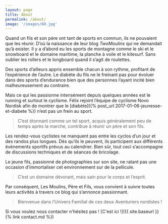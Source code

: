 ```yaml
---
layout: page
title: About
permalink: /about/
image: '/images/60.jpg'
---
```


Quand un fils et son père ont tant de sports en commun, ils ne pouvaient que les réunir.
D’où la naissance de leur blog _TwoMoulins_ qui ne demandait qu’à exister.
Il y a d’abord eu les sports de montagne comme le ski et le snowboard et le domaine maritime, la planche à voile et le kitesurf.
Sans oublier les rollers et le longboard quand il s’agit de roulettes.

Des sports d’ailleurs appris ensemble chacun à son rythme, profitant de l’expérience de l’autre.
Le diabète du fils ne le freinant pas pour évoluer dans des sports d’endurance bien que des personnes l’ayant incité bien malheureusement au contraire.


Mais ce qui les passionne intensément depuis quelques années est le running et surtout le cyclisme.
Félix rejoint l’équipe de cyclisme Novo Nordisk afin de montrer que le [diabète]({% post_url 2017-01-06-jeunesse-et-diabete %}) n’est pas un frein au sport.

> C’est étonnant comme un tel sport, acquis généralement peu de temps après la marche, contribue à réunir un père et son fils.

Les rendez-vous cyclistes ne manquent pas entre les cyclos d’un jour et des randos plus longues.
Dès qu’ils le peuvent, ils participent aux différents événements sportifs prévus au calendrier.
Bien sûr, tout ceci s’accompagne de discussions techniques et de séances de bricolage.

Le jeune fils, passionné de photographies sur son site, ne ratant pas une occasion d’immortaliser cet environnement sur de la pellicule.

> C’est un domaine dévorant, mais sain pour le corps et l’esprit.

Par conséquent, Les Moulins, Père et Fils, vous convient à suivre toutes leurs activités à travers ce blog qui s’annonce passionnant.

> Bienvenue dans l’Univers Familial de ces deux Aventuriers nordistes !

Si vous voulez nous contacter n'hésitez pas ! [C'est ici !]({{ site.baseurl }}{% link contact.md %})